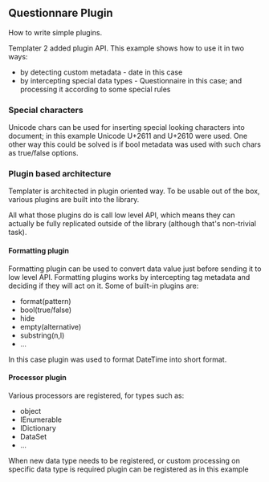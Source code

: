 ## Questionnare Plugin

How to write simple plugins.

Templater 2 added plugin API. This example shows how to use it in two ways:

 * by detecting custom metadata - date in this case
 * by intercepting special data types - Questionnaire in this case; and processing it according to some special rules

### Special characters

Unicode chars can be used for inserting special looking characters into document; in this example Unicode U+2611 and U+2610 were used. One other way this could be solved is if bool metadata was used with such chars as true/false options.

### Plugin based architecture

Templater is architected in plugin oriented way. To be usable out of the box, various plugins are built into the library. 

All what those plugins do is call low level API, which means they can actually be fully replicated outside of the library (although that's non-trivial task).

#### Formatting plugin

Formatting plugin can be used to convert data value just before sending it to low level API. Formatting plugins works by intercepting tag metadata and deciding if they will act on it. Some of built-in plugins are:

 * format(pattern)
 * bool(true/false)
 * hide
 * empty(alternative)
 * substring(n,l)
 * ...

In this case plugin was used to format DateTime into short format.

#### Processor plugin

Various processors are registered, for types such as:

 * object
 * IEnumerable
 * IDictionary
 * DataSet
 * ...

When new data type needs to be registered, or custom processing on specific data type is required plugin can be registered as in this example
